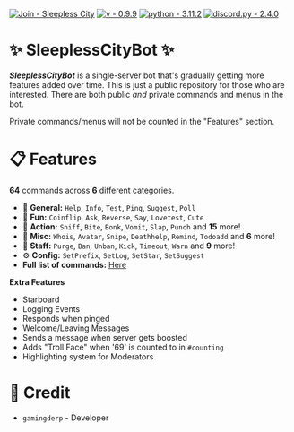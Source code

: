 [![Join - Sleepless City](https://img.shields.io/badge/Join-Sleepless_City-7289da?logo=Discord)](https://discord.gg/UecWG8pK7r)
[![v - 0.9.9](https://img.shields.io/badge/v-0.9.9-FF0000)](https://)
[![python - 3.11.2](https://img.shields.io/badge/python-3.12.4-0096FF?logo=Python)]([https://](https://www.python.org/downloads/release/python-3124/))
[![discord.py - 2.4.0](https://img.shields.io/badge/discord.py-2.4.0-FFFF00?logo=Python)](https://github.com/Rapptz/discord.py)


# ✨ SleeplessCityBot ✨
***SleeplessCityBot*** is a single-server bot that's gradually getting more features added over time. This is just a public repository for those who are interested. There are both public *and* private commands and menus in the bot. 

Private commands/menus will not be counted in the "Features" section.


# 📋 Features
**64** commands across **6** different categories.

- 📌 **General:** `Help`, `Info`, `Test`, `Ping`, `Suggest`, `Poll`
- 🎉 **Fun:** `Coinflip`, `Ask`, `Reverse`, `Say`, `Lovetest`, `Cute`
- 🎯 **Action:** `Sniff`, `Bite`, `Bonk`, `Vomit`, `Slap`, `Punch` and **15** more!
- 🧮 **Misc:** `Whois`, `Avatar`, `Snipe`, `Deathhelp`, `Remind`, `Todoadd` and **6** more!
- 🔰 **Staff:** `Purge`, `Ban`, `Unban`, `Kick`, `Timeout`, `Warn` and **9** more!
- ⚙️ **Config:** `SetPrefix`, `SetLog`, `SetStar`, `SetSuggest`
- **Full list of commands:** [Here](https://github.com/GamingDerp/SleeplessCityBot/blob/main/COMMANDS.md)

**Extra Features**
- Starboard
- Logging Events
- Responds when pinged
- Welcome/Leaving Messages
- Sends a message when server gets boosted
- Adds "Troll Face" when '69' is counted to in `#counting`
- Highlighting system for Moderators

# 📑 Credit
- `gamingderp` - Developer
